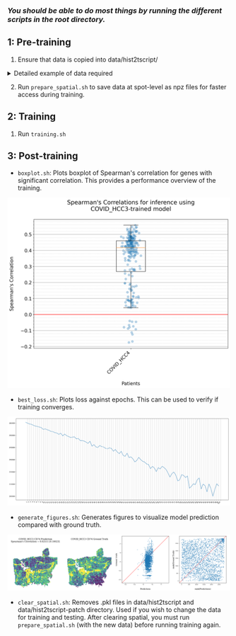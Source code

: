 ### *You should be able to do most things by running the different scripts in the root directory.*

1: Pre-training
---------------

1. Ensure that data is copied into data/hist2tscript/
<details>
    <summary> Detailed example of data required </summary>

    In summary, 3 CSV/TSV files, compressed as gz, are required + with 1 HnE image (which could be tiled into many, see below.)
    Using example of HCC1 (coded as BC30001, replicate C1) 

    CSV/TSV files:
    --------------
    1. BC30001_C1_Coords.tsv.gz 
    2. BC30001_C1_stdata.tsv.gz
    3. spots_BC30001_C1.csv.gz

    HnE image:
    ----------
    <CASE 1> Using lower-res TIF file (around 4000px*4000px)
    If using lower-res TIF file , TIF image can be loaded directly by openslide. NOTE: Branch individual_window is not set up to do this currently.:
    4. HE_BC30001_C1.tif 

    data
    ├── hist2tscript
    |   ├── BC30001_C1_Coords.tsv.gz
    |   ├── BC30001_C1_stdata.tsv.gz
    |   ├── spots_BC30001_C1.csv.gz
    |   └── HE_BC30001_C1.tif

    <CASE 2> Using full-res TIF file (around 40,000px by 40,000px)
    Openslide cannot load full-res TIF file. Tiling must be done prior to running the model, using the script `crop_to_spot.py` in utilities branch of this repo.
    4. Create directory `HE_BC30001_C1` and copy tiled TIFs inside. The example file tree is shown below.

    data
    ├── hist2tscript
    |   ├── BC30001_C1_Coords.tsv.gz
    |   ├── BC30001_C1_stdata.tsv.gz
    |   ├── spots_BC30001_C1.csv.gz
    |   ├── HE_BC30001_C1
    |   |   ├── BC30001_11_11.tif
    |   |   ├── BC30001_11_13.tif
    |   |   ├── BC30001_11_15.tif
    ...
    |   |   ├── BC30001_117_37.tif
    |   |   ├── BC30001_117_39.tif
    |   |   └── BC30001_117_41.tif
            <3043 TIF files corresponding to 3043 in-tissue spots>

</details>

2. Run `prepare_spatial.sh` to save data at spot-level as npz files for faster access during training.


2: Training
-----------
1. Run `training.sh` 


3: Post-training
----------------
- `boxplot.sh`: Plots boxplot of Spearman's correlation for genes with significant correlation. This provides a performance overview of the training.

![boxplot](./readme_images/boxplot.png)

- `best_loss.sh`: Plots loss against epochs. This can be used to verify if training converges.

![best_loss](./readme_images/best_loss.png)

- `generate_figures.sh`: Generates figures to visualize model prediction compared with ground truth.

![generate_figures](./readme_images/generate_figures.png)

- `clear_spatial.sh`: Removes .pkl files in data/hist2tscript and data/hist2tscript-patch directory. Used if you wish to change the data for training and testing. After clearing spatial, you must run `prepare_spatial.sh` (with the new data) before running training again.